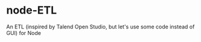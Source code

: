 node-ETL
========

An ETL (inspired by Talend Open Studio, but let's use some code instead of GUI) for Node